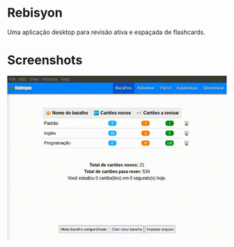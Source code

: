 # Rebisyon
Uma aplicação desktop para revisão ativa e espaçada de flashcards.
# Screenshots
<img src="src/screenshots/estado_atual_5.gif" alt="Imagem do estado atual do software.">

